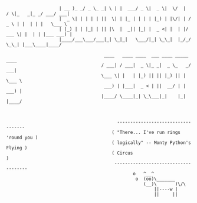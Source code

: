                         | __ )_ _/ _ \_ _| \ | |  ___/ _ \|  _ \|  \/  |  / \|_   _|_ _/ ___/ ___| 
                        |  _ \| | | | | ||  \| | |_ | | | | |_) | |\/| | / _ \ | |  | | |   \___ \ 
                        | |_) | | |_| | || |\  |  _|| |_| |  _ <| |  | |/ ___ \| |  | | |___ ___) |
                        |____/___\___/___|_| \_|_|   \___/|_| \_\_|  |_/_/   \_\_| |___\____|____/ 

                                         ____   ____ ____  ___ ____ _____ ____  
                                        / ___| / ___|  _ \|_ _|  _ \_   _/ ___| 
                                        \___ \| |   | |_) || || |_) || | \___ \ 
                                         ___) | |___|  _ < | ||  __/ | |  ___) |
                                        |____/ \____|_| \_\___|_|    |_| |____/ 



                                              -----------------------------------
                                            ( "There... I've run rings 'round you )
                                            ( logically" -- Monty Python's Flying )
                                            ( Circus                              )
                                             ------------------------------------- 
                                                    o   ^__^
                                                     o  (oo)\_______
                                                        (__)\       )\/\
                                                            ||----w |
                                                            ||     ||
